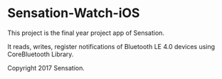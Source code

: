 # Sensation-Watch-iOS

This project is the final year project app of Sensation. 

It reads, writes, register notifications of Bluetooth LE 4.0 devices using CoreBluetooth Library.


Copyright 2017 Sensation.
